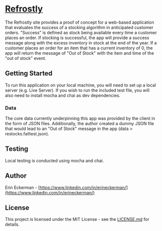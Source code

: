 # [Refrostly](http://eckermania.github.io/refrostly/)
The Refrostly site provides a proof of concept for a web-based application that evaluates the success of a stocking algorithm in anticipated customer orders.  "Success" is defined as stock being available every time a customer places an order.  If stocking is successful, the app will provide a success message along with the excess inventory in stock at the end of the year. If a customer places an order for an item that has a current inventory of 0, the app will return the message of "Out of Stock" with the item and time of the "out of stock" event.

## Getting Started
To run this application on your local machine, you will need to set up a local server (e.g. Live Server).  If you wish to run the included test file, you will also need to install mocha and chai as dev dependencies.

### Data
The core data currently underpinning this app was provided by the client in the form of JSON files.  Additionally, the author created a dummy JSON file that would lead to an "Out of Stock" message in the app (data > restocks.failtest.json).

## Testing
Local testing is conducted using mocha and chai.

## Author
Erin Eckerman - [https://www.linkedin.com/in/erineckerman/](https://www.linkedin.com/in/erineckerman/)

## License
This project is licensed under the MIT License - see the [LICENSE.md](https://github.com/eckermania/refrostly/blob/master/LICENSE) for details.

